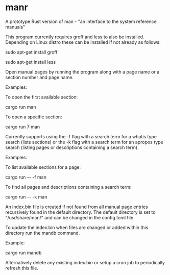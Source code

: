 # manr
A prototype Rust version of man - "an interface to the system reference manuals"

This program currently requires groff and less to also be installed. 
Depending on Linux distro these can be installed if not already as follows:

sudo apt-get install groff

sudo apt-get install less

Open manual pages by running the program along with a page name or a section number and page name.

Examples:

To open the first available section:

cargo run man

To open a specific section:

cargo run 7 man

Currently supports using the -f flag with a search term for a whatis type search (lists sections) or the -k flag with a search term for an apropos type search (listing pages or descriptions containing a search term).

Examples: 

To list available sections for a page:

cargo run -- -f man

To find all pages and descriptions containing a search term:

cargo run -- -k man

An index.bin file is created if not found from all manual page entries recursively found in the default directory. The default directory is set to "/usr/share/man/" and can be changed in the config.toml file.

To update the index.bin when files are changed or added within this directory run the mandb command.

Example:

cargo run mandb

Alternatively delete any existing index.bin or setup a cron job to periodically refresh this file.

